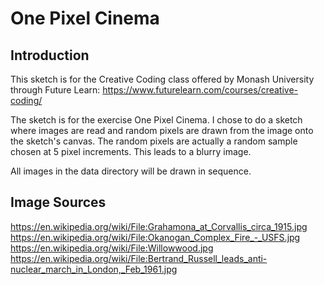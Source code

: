 # One Pixel Cinema

## Introduction
This sketch is for the Creative Coding class offered by Monash University
through Future Learn: https://www.futurelearn.com/courses/creative-coding/

The sketch is for the exercise One Pixel Cinema.  I chose to do a sketch
where images are read and random pixels are drawn from the image onto
the sketch's canvas.  The random pixels are actually a random sample
chosen at 5 pixel increments.  This leads to a blurry image.

All images in the data directory will be drawn in sequence.

## Image Sources

https://en.wikipedia.org/wiki/File:Grahamona_at_Corvallis_circa_1915.jpg
https://en.wikipedia.org/wiki/File:Okanogan_Complex_Fire_-_USFS.jpg
https://en.wikipedia.org/wiki/File:Willowwood.jpg
https://en.wikipedia.org/wiki/File:Bertrand_Russell_leads_anti-nuclear_march_in_London,_Feb_1961.jpg

